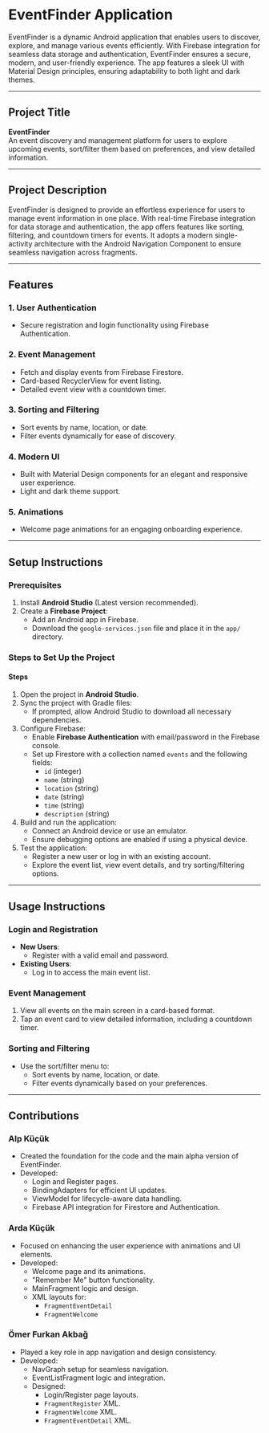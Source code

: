 # **EventFinder Application**

EventFinder is a dynamic Android application that enables users to discover, explore, and manage various events efficiently. With Firebase integration for seamless data storage and authentication, EventFinder ensures a secure, modern, and user-friendly experience. The app features a sleek UI with Material Design principles, ensuring adaptability to both light and dark themes.

---

## **Project Title**
**EventFinder**  
An event discovery and management platform for users to explore upcoming events, sort/filter them based on preferences, and view detailed information.

---

## **Project Description**
EventFinder is designed to provide an effortless experience for users to manage event information in one place. With real-time Firebase integration for data storage and authentication, the app offers features like sorting, filtering, and countdown timers for events. It adopts a modern single-activity architecture with the Android Navigation Component to ensure seamless navigation across fragments.

---

## **Features**

### **1. User Authentication**
- Secure registration and login functionality using Firebase Authentication.

### **2. Event Management**
- Fetch and display events from Firebase Firestore.
- Card-based RecyclerView for event listing.
- Detailed event view with a countdown timer.

### **3. Sorting and Filtering**
- Sort events by name, location, or date.
- Filter events dynamically for ease of discovery.

### **4. Modern UI**
- Built with Material Design components for an elegant and responsive user experience.
- Light and dark theme support.

### **5. Animations**
- Welcome page animations for an engaging onboarding experience.

---

## **Setup Instructions**

### **Prerequisites**
1. Install **Android Studio** (Latest version recommended).
2. Create a **Firebase Project**:
   - Add an Android app in Firebase.
   - Download the `google-services.json` file and place it in the `app/` directory.

### **Steps to Set Up the Project**

#### **Steps**
1. Open the project in **Android Studio**.
2. Sync the project with Gradle files:
   - If prompted, allow Android Studio to download all necessary dependencies.
3. Configure Firebase:
   - Enable **Firebase Authentication** with email/password in the Firebase console.
   - Set up Firestore with a collection named `events` and the following fields:
     - `id` (integer)
     - `name` (string)
     - `location` (string)
     - `date` (string)
     - `time` (string)
     - `description` (string)
4. Build and run the application:
   - Connect an Android device or use an emulator.
   - Ensure debugging options are enabled if using a physical device.
5. Test the application:
   - Register a new user or log in with an existing account.
   - Explore the event list, view event details, and try sorting/filtering options.

---

## **Usage Instructions**

### **Login and Registration**
- **New Users**:
  - Register with a valid email and password.
- **Existing Users**:
  - Log in to access the main event list.

### **Event Management**
1. View all events on the main screen in a card-based format.
2. Tap an event card to view detailed information, including a countdown timer.

### **Sorting and Filtering**
- Use the sort/filter menu to:
  - Sort events by name, location, or date.
  - Filter events dynamically based on your preferences.

---

## **Contributions**

### **Alp Küçük**
- Created the foundation for the code and the main alpha version of EventFinder.
- Developed:
  - Login and Register pages.
  - BindingAdapters for efficient UI updates.
  - ViewModel for lifecycle-aware data handling.
  - Firebase API integration for Firestore and Authentication.

### **Arda Küçük**
- Focused on enhancing the user experience with animations and UI elements.
- Developed:
  - Welcome page and its animations.
  - "Remember Me" button functionality.
  - MainFragment logic and design.
  - XML layouts for:
    - `FragmentEventDetail`
    - `FragmentWelcome`

### **Ömer Furkan Akbağ**
- Played a key role in app navigation and design consistency.
- Developed:
  - NavGraph setup for seamless navigation.
  - EventListFragment logic and integration.
  - Designed:
    - Login/Register page layouts.
    - `FragmentRegister` XML.
    - `FragmentWelcome` XML.
    - `FragmentEventDetail` XML.

